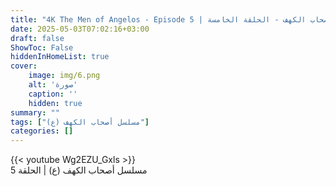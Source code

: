```yaml
---
title: "4K The Men of Angelos - Episode 5 | مسلسل أصحاب الكهف - الحلقة الخامسة"
date: 2025-05-03T07:02:16+03:00
draft: false
ShowToc: False
hiddenInHomeList: true
cover:
    image: img/6.png
    alt: 'صورة'
    caption: ''
    hidden: true
summary: ""
tags: ["مسلسل أصحاب الكهف (ع)"]
categories: []
---
```


{{< youtube Wg2EZU_Gxls >}} 
<br>
مسلسل أصحاب الكهف (ع) | الحلقة 5